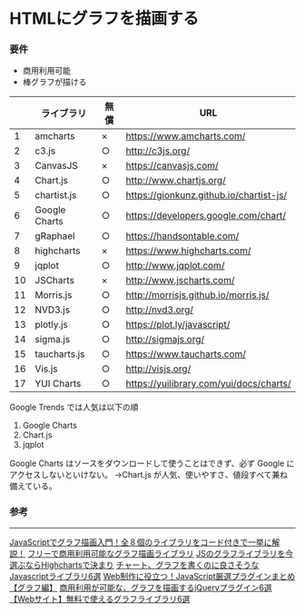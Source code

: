 # HTMLにグラフを描画する
### 要件
- 商用利用可能
- 棒グラフが描ける


||ライブラリ|無償|URL|
|--------|--------|--------|--------|
|1|amcharts|×|https://www.amcharts.com/|
|2|c3.js|○|http://c3js.org/|
|3|CanvasJS|×|https://canvasjs.com/|
|4|Chart.js|○|http://www.chartjs.org/|
|5|chartist.js|○|https://gionkunz.github.io/chartist-js/|
|6|Google Charts|○|https://developers.google.com/chart/|
|7|gRaphael|○|https://handsontable.com/|
|8|highcharts|×|https://www.highcharts.com/|
|9|jqplot|○|http://www.jqplot.com/|
|10|JSCharts|×|http://www.jscharts.com/|
|11|Morris.js|○|http://morrisjs.github.io/morris.js/|
|12|NVD3.js|○|http://nvd3.org/|
|13|plotly.js|○|https://plot.ly/javascript/|
|14|sigma.js|○|http://sigmajs.org/|
|15|taucharts.js|○|https://www.taucharts.com/|
|16|Vis.js|○|http://visjs.org/|
|17|YUI Charts|○|https://yuilibrary.com/yui/docs/charts/|

Google Trends では人気は以下の順
1. Google Charts
1. Chart.js
1. jqplot

Google Charts はソースをダウンロードして使うことはできず、必ず Google にアクセスしないといけない。
→Chart.js が人気、使いやすさ、値段すべて兼ね備えている。

### 参考
---
[JavaScriptでグラフ描画入門！全８個のライブラリをコード付きで一挙に解説！](http://paiza.hatenablog.com/entry/2016/06/07/JavaScript%E3%81%A7%E3%82%B0%E3%83%A9%E3%83%95%E6%8F%8F%E7%94%BB%E5%85%A5%E9%96%80%EF%BC%81%E5%85%A8%EF%BC%98%E5%80%8B%E3%81%AE%E3%83%A9%E3%82%A4%E3%83%96%E3%83%A9%E3%83%AA%E3%82%92%E3%82%B3%E3%83%BC)
[フリーで商用利用可能なグラフ描画ライブラリ](http://ysktec.com/shiguregaki/blog/?p=1373)
[JSのグラフライブラリを今選ぶならHighchartsで決まり](https://qiita.com/grgrjnjn/items/fa39778657493008c3b6)
[チャート、グラフを書くのに良さそうなJavascriptライブラリ6選](https://qiita.com/awakia/items/d064c772b759333c209a)
[Web制作に役立つ！JavaScript厳選プラグインまとめ【グラフ編】](https://webdesign-trends.net/entry/406)
[商用利用が可能な、グラフを描画するjQueryプラグイン6選](http://wood-roots.com/web/jquery-javascript/891)
[【Webサイト】無料で使えるグラフライブラリ6選](http://www.weblog-life.net/entry/2016/03/11/080200)

